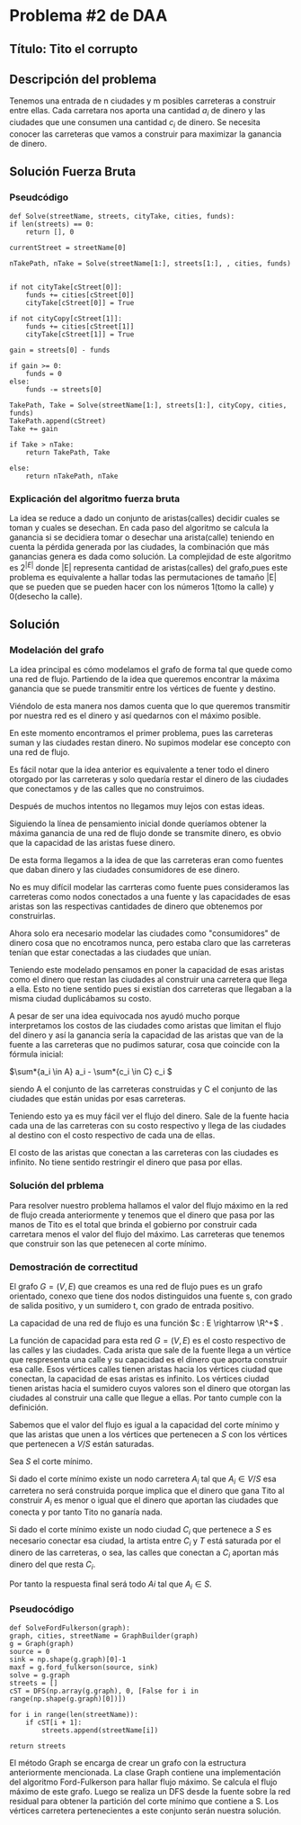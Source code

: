 # Problema #2 de DAA

## Título: Tito el corrupto

## Descripción del problema

Tenemos una entrada de n ciudades y m posibles carreteras a construir entre ellas. Cada carretara nos aporta una cantidad $a_i$ de dinero y las ciudades que une consumen una cantidad $c_i$ de dinero.
Se necesita conocer las carreteras que vamos a construir para maximizar la ganancia de dinero.

## Solución Fuerza Bruta

### Pseudcódigo

    def Solve(streetName, streets, cityTake, cities, funds):
    if len(streets) == 0:
        return [], 0

    currentStreet = streetName[0]

    nTakePath, nTake = Solve(streetName[1:], streets[1:], , cities, funds)


    if not cityTake[cStreet[0]]:
        funds += cities[cStreet[0]]
        cityTake[cStreet[0]] = True

    if not cityCopy[cStreet[1]]:
        funds += cities[cStreet[1]]
        cityTake[cStreet[1]] = True

    gain = streets[0] - funds

    if gain >= 0:
        funds = 0
    else:
        funds -= streets[0]

    TakePath, Take = Solve(streetName[1:], streets[1:], cityCopy, cities, funds)
    TakePath.append(cStreet)
    Take += gain

    if Take > nTake:
        return TakePath, Take

    else:
        return nTakePath, nTake

### Explicación del algoritmo fuerza bruta

La idea se reduce a dado un conjunto de aristas(calles) decidir cuales se toman y cuales se desechan. En cada paso del algoritmo se calcula la ganancia si se decidiera tomar o desechar una arista(calle) teniendo en cuenta la pérdida generada por las ciudades, la combinación que más ganancias genera es dada como solución. La complejidad de este algoritmo es $2^{|E|}$ donde |E| representa cantidad de aristas(calles) del grafo,pues este problema es equivalente a hallar todas las permutaciones de tamaño |E| que se pueden que se pueden hacer con los números 1(tomo la calle) y 0(desecho la calle).

## Solución

### Modelación del grafo

La idea principal es cómo modelamos el grafo de forma tal que quede como una red de flujo. Partiendo de la idea que queremos encontrar la máxima ganancia que se puede transmitir entre los vértices de fuente y destino.

Viéndolo de esta manera nos damos cuenta que lo que queremos transmitir por nuestra red es el dinero y así quedarnos con el máximo posible.

En este momento encontramos el primer problema, pues las carreteras suman y las ciudades restan dinero. No supimos modelar ese concepto con una red de flujo.

Es fácil notar que la idea anterior es equivalente a tener todo el dinero otorgado por las carreteras y solo quedaría restar el dinero de las ciudades que conectamos y de las calles que no construimos.

Después de muchos intentos no llegamos muy lejos con estas ideas.

Siguiendo la línea de pensamiento inicial donde queríamos obtener la máxima ganancia de una red de flujo donde se transmite dinero, es obvio que la capacidad de las aristas fuese dinero.

De esta forma llegamos a la idea de que las carreteras eran como fuentes que daban dinero y las ciudades consumidores de ese dinero.

No es muy difícil modelar las carrteras como fuente pues consideramos las carreteras como nodos conectados a una fuente y las capacidades de esas aristas son las respectivas cantidades de dinero que obtenemos por construirlas.

Ahora solo era necesario modelar las ciudades como "consumidores" de dinero cosa que no encotramos nunca, pero estaba claro que las carreteras tenían que estar conectadas a las ciudades que unían.

Teniendo este modelado pensamos en poner la capacidad de esas aristas como el dinero que restan las ciudades al construir una carretera que llega a ella. Esto no tiene sentido pues si existían dos carreteras que llegaban a la misma ciudad
duplicábamos su costo.

A pesar de ser una idea equivocada nos ayudó mucho porque interpretamos los costos de las ciudades como aristas que limitan el flujo del dinero y así la ganancia sería la capacidad de las aristas que van de la fuente a las carreteras que no pudimos saturar, cosa que coincide con la fórmula inicial:

$\sum*{a_i \in A} a_i - \sum*{c_i \in C} c_i $

siendo A el conjunto de las carreteras construidas y C el conjunto de las ciudades que están unidas por esas carreteras.

Teniendo esto ya es muy fácil ver el flujo del dinero. Sale de la fuente hacia cada una de las carreteras con su costo respectivo y llega de las ciudades al destino con el costo respectivo de cada una de ellas.

El costo de las aristas que conectan a las carreteras con las ciudades es infinito. No tiene sentido restringir el dinero que pasa por ellas.

### Solución del prblema

Para resolver nuestro problema hallamos el valor del flujo máximo en la red de flujo creada anteriormente y tenemos que el dinero que pasa por las manos de Tito es el total que brinda el gobierno por construir cada carretara menos el valor del flujo del máximo. Las carreteras que tenemos que construir son las que petenecen al corte mínimo.

### Demostración de correctitud

El grafo $G = (V, E)$ que creamos es una red de flujo pues es un grafo orientado, conexo que tiene dos nodos distinguidos una fuente s, con grado de salida positivo, y un sumidero t, con grado de entrada positivo.

La capacidad de una red de flujo es una función $c : E \rightarrow \R^+$ .

La función de capacidad para esta red $G = (V, E)$ es el costo respectivo de las calles y las ciudades. Cada arista que sale de la fuente llega a un vértice que respresenta una calle y su capacidad es el dinero que aporta construir esa calle. Esos vértices calles tienen aristas hacia los vértices ciudad que conectan, la capacidad de esas aristas es infinito. Los vértices ciudad tienen aristas hacia el sumidero cuyos valores son el dinero que otorgan las ciudades al construir una calle que llegue a ellas. Por tanto cumple con la definición.

Sabemos que el valor del flujo es igual a la capacidad del corte mínimo y que las aristas que unen a los vértices que pertenecen a $S$ con los vértices que pertenecen a $V/S$ están saturadas.

Sea $S$ el corte mínimo.

Si dado el corte mínimo existe un nodo carretera $A_i$ tal que $A_i \in V/S$ esa carretera no será construida porque implica que el dinero que gana Tito al construir $A_i$ es menor o igual que el dinero que aportan las ciudades que conecta y por tanto Tito no ganaría nada.

Si dado el corte mínimo existe un nodo ciudad $C_i$ que pertenece a $S$ es necesario conectar esa ciudad, la artista entre $C_i$ y $T$ está saturada por el dinero de las carreteras, o sea, las calles que conectan a $C_i$ aportan más dinero del que resta $C_i$.

Por tanto la respuesta final será todo $Ai$ tal que $A_i \in S$.

### Pseudocódigo

    def SolveFordFulkerson(graph):
    graph, cities, streetName = GraphBuilder(graph)
    g = Graph(graph)
    source = 0
    sink = np.shape(g.graph)[0]-1
    maxf = g.ford_fulkerson(source, sink)
    solve = g.graph
    streets = []
    cST = DFS(np.array(g.graph), 0, [False for i in range(np.shape(g.graph)[0])])

    for i in range(len(streetName)):
        if cST[i + 1]:
            streets.append(streetName[i])

    return streets

El método Graph se encarga de crear un grafo con la estructura anteriormente mencionada.
La clase Graph contiene una implementación del algoritmo Ford-Fulkerson para hallar flujo máximo.
Se calcula el flujo máximo de este grafo. Luego se realiza un DFS desde la fuente sobre la red residual para obtener la partición del corte mínimo que contiene a S. Los vértices carretera pertenecientes a este conjunto serán nuestra solución.
